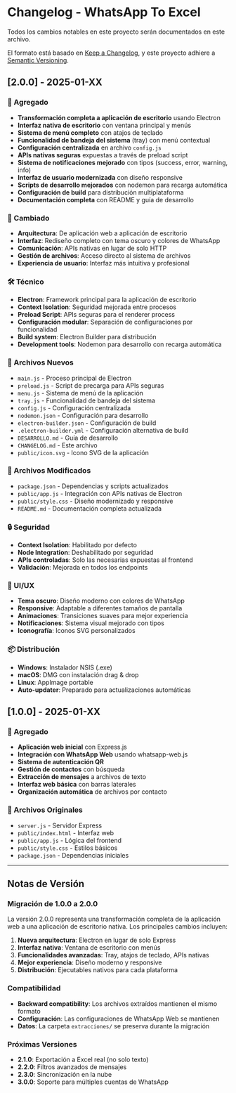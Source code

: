 # Changelog - WhatsApp To Excel

Todos los cambios notables en este proyecto serán documentados en este archivo.

El formato está basado en [Keep a Changelog](https://keepachangelog.com/es-ES/1.0.0/),
y este proyecto adhiere a [Semantic Versioning](https://semver.org/spec/v2.0.0.html).

## [2.0.0] - 2025-01-XX

### 🚀 Agregado
- **Transformación completa a aplicación de escritorio** usando Electron
- **Interfaz nativa de escritorio** con ventana principal y menús
- **Sistema de menú completo** con atajos de teclado
- **Funcionalidad de bandeja del sistema** (tray) con menú contextual
- **Configuración centralizada** en archivo `config.js`
- **APIs nativas seguras** expuestas a través de preload script
- **Sistema de notificaciones mejorado** con tipos (success, error, warning, info)
- **Interfaz de usuario modernizada** con diseño responsive
- **Scripts de desarrollo mejorados** con nodemon para recarga automática
- **Configuración de build** para distribución multiplataforma
- **Documentación completa** con README y guía de desarrollo

### 🔧 Cambiado
- **Arquitectura**: De aplicación web a aplicación de escritorio
- **Interfaz**: Rediseño completo con tema oscuro y colores de WhatsApp
- **Comunicación**: APIs nativas en lugar de solo HTTP
- **Gestión de archivos**: Acceso directo al sistema de archivos
- **Experiencia de usuario**: Interfaz más intuitiva y profesional

### 🛠️ Técnico
- **Electron**: Framework principal para la aplicación de escritorio
- **Context Isolation**: Seguridad mejorada entre procesos
- **Preload Script**: APIs seguras para el renderer process
- **Configuración modular**: Separación de configuraciones por funcionalidad
- **Build system**: Electron Builder para distribución
- **Development tools**: Nodemon para desarrollo con recarga automática

### 📁 Archivos Nuevos
- `main.js` - Proceso principal de Electron
- `preload.js` - Script de precarga para APIs seguras
- `menu.js` - Sistema de menú de la aplicación
- `tray.js` - Funcionalidad de bandeja del sistema
- `config.js` - Configuración centralizada
- `nodemon.json` - Configuración para desarrollo
- `electron-builder.json` - Configuración de build
- `.electron-builder.yml` - Configuración alternativa de build
- `DESARROLLO.md` - Guía de desarrollo
- `CHANGELOG.md` - Este archivo
- `public/icon.svg` - Icono SVG de la aplicación

### 📁 Archivos Modificados
- `package.json` - Dependencias y scripts actualizados
- `public/app.js` - Integración con APIs nativas de Electron
- `public/style.css` - Diseño modernizado y responsive
- `README.md` - Documentación completa actualizada

### 🔒 Seguridad
- **Context Isolation**: Habilitado por defecto
- **Node Integration**: Deshabilitado por seguridad
- **APIs controladas**: Solo las necesarias expuestas al frontend
- **Validación**: Mejorada en todos los endpoints

### 🎨 UI/UX
- **Tema oscuro**: Diseño moderno con colores de WhatsApp
- **Responsive**: Adaptable a diferentes tamaños de pantalla
- **Animaciones**: Transiciones suaves para mejor experiencia
- **Notificaciones**: Sistema visual mejorado con tipos
- **Iconografía**: Iconos SVG personalizados

### 📦 Distribución
- **Windows**: Instalador NSIS (.exe)
- **macOS**: DMG con instalación drag & drop
- **Linux**: AppImage portable
- **Auto-updater**: Preparado para actualizaciones automáticas

## [1.0.0] - 2025-01-XX

### 🚀 Agregado
- **Aplicación web inicial** con Express.js
- **Integración con WhatsApp Web** usando whatsapp-web.js
- **Sistema de autenticación QR**
- **Gestión de contactos** con búsqueda
- **Extracción de mensajes** a archivos de texto
- **Interfaz web básica** con barras laterales
- **Organización automática** de archivos por contacto

### 📁 Archivos Originales
- `server.js` - Servidor Express
- `public/index.html` - Interfaz web
- `public/app.js` - Lógica del frontend
- `public/style.css` - Estilos básicos
- `package.json` - Dependencias iniciales

---

## Notas de Versión

### Migración de 1.0.0 a 2.0.0

La versión 2.0.0 representa una transformación completa de la aplicación web a una aplicación de escritorio nativa. Los principales cambios incluyen:

1. **Nueva arquitectura**: Electron en lugar de solo Express
2. **Interfaz nativa**: Ventana de escritorio con menús
3. **Funcionalidades avanzadas**: Tray, atajos de teclado, APIs nativas
4. **Mejor experiencia**: Diseño moderno y responsive
5. **Distribución**: Ejecutables nativos para cada plataforma

### Compatibilidad

- **Backward compatibility**: Los archivos extraídos mantienen el mismo formato
- **Configuración**: Las configuraciones de WhatsApp Web se mantienen
- **Datos**: La carpeta `extracciones/` se preserva durante la migración

### Próximas Versiones

- **2.1.0**: Exportación a Excel real (no solo texto)
- **2.2.0**: Filtros avanzados de mensajes
- **2.3.0**: Sincronización en la nube
- **3.0.0**: Soporte para múltiples cuentas de WhatsApp 